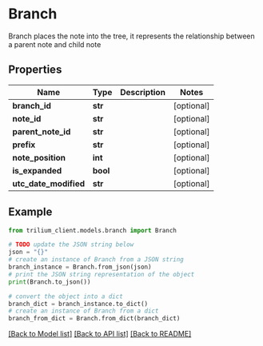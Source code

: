 # Branch

Branch places the note into the tree, it represents the relationship between a parent note and child note

## Properties

Name | Type | Description | Notes
------------ | ------------- | ------------- | -------------
**branch_id** | **str** |  | [optional] 
**note_id** | **str** |  | [optional] 
**parent_note_id** | **str** |  | [optional] 
**prefix** | **str** |  | [optional] 
**note_position** | **int** |  | [optional] 
**is_expanded** | **bool** |  | [optional] 
**utc_date_modified** | **str** |  | [optional] 

## Example

```python
from trilium_client.models.branch import Branch

# TODO update the JSON string below
json = "{}"
# create an instance of Branch from a JSON string
branch_instance = Branch.from_json(json)
# print the JSON string representation of the object
print(Branch.to_json())

# convert the object into a dict
branch_dict = branch_instance.to_dict()
# create an instance of Branch from a dict
branch_from_dict = Branch.from_dict(branch_dict)
```
[[Back to Model list]](../README.md#documentation-for-models) [[Back to API list]](../README.md#documentation-for-api-endpoints) [[Back to README]](../README.md)



